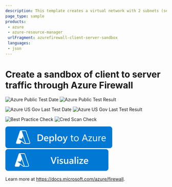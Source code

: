 ```yaml
---
description: This template creates a virtual network with 2 subnets (server subnet and AzureFirewall subnet), A server VM, a client VM, a public IP address for each VM, and a route table to route traffic between VMs through the firewall.
page_type: sample
products:
 - azure
 - azure-resource-manager
 urlFragment: azurefirewall-client-server-sandbox
 languages:
 - json
---
```


# Create a sandbox of client to server traffic through Azure Firewall

![Azure Public Test Date](https://azurequickstartsservice.blob.core.windows.net/badges/quickstarts/microsoft.network/azurefirewall-client-server-sandbox/PublicLastTestDate.svg)
![Azure Public Test Result](https://azurequickstartsservice.blob.core.windows.net/badges/quickstarts/microsoft.network/azurefirewall-client-server-sandbox/PublicDeployment.svg)

![Azure US Gov Last Test Date](https://azurequickstartsservice.blob.core.windows.net/badges/quickstarts/microsoft.network/azurefirewall-client-server-sandbox/FairfaxLastTestDate.svg)
![Azure US Gov Last Test Result](https://azurequickstartsservice.blob.core.windows.net/badges/quickstarts/microsoft.network/azurefirewall-client-server-sandbox/FairfaxDeployment.svg)

![Best Practice Check](https://azurequickstartsservice.blob.core.windows.net/badges/quickstarts/microsoft.network/azurefirewall-client-server-sandbox/BestPracticeResult.svg)
![Cred Scan Check](https://azurequickstartsservice.blob.core.windows.net/badges/quickstarts/microsoft.network/azurefirewall-client-server-sandbox/CredScanResult.svg)

[![Deploy To Azure](https://raw.githubusercontent.com/Azure/azure-quickstart-templates/master/1-CONTRIBUTION-GUIDE/images/deploytoazure.svg?sanitize=true)](https://portal.azure.com/#create/Microsoft.Template/uri/https%3A%2F%2Fraw.githubusercontent.com%2FAzure%2Fazure-quickstart-templates%2Fmaster%2Fquickstarts%2Fmicrosoft.network%2Fazurefirewall-client-server-sandbox%2Fazuredeploy.json)  [![Visualize](https://raw.githubusercontent.com/Azure/azure-quickstart-templates/master/1-CONTRIBUTION-GUIDE/images/visualizebutton.svg?sanitize=true)](http://armviz.io/#/?load=https%3A%2F%2Fraw.githubusercontent.com%2FAzure%2Fazure-quickstart-templates%2Fmaster%2Fquickstarts%2Fmicrosoft.network%2Fazurefirewall-client-server-sandbox%2Fazuredeploy.json)

Learn more at https://docs.microsoft.com/azure/firewall.